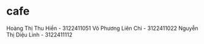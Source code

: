 # cafe

Hoàng Thị Thu Hiền - 3122411051 
Võ Phương Liên Chi - 3122411022 
Nguyễn Thị Diệu Linh - 3122411112
 
 
